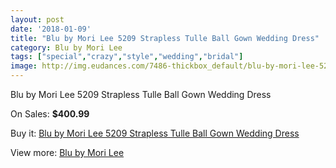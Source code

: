 ```yaml
---
layout: post
date: '2018-01-09'
title: "Blu by Mori Lee 5209 Strapless Tulle Ball Gown Wedding Dress"
category: Blu by Mori Lee
tags: ["special","crazy","style","wedding","bridal"]
image: http://img.eudances.com/7486-thickbox_default/blu-by-mori-lee-5209-strapless-tulle-ball-gown-wedding-dress.jpg
---
```

Blu by Mori Lee 5209 Strapless Tulle Ball Gown Wedding Dress

On Sales: **$400.99**
<a href="https://www.eudances.com/en/blu-by-mori-lee/2664-blu-by-mori-lee-5209-strapless-tulle-ball-gown-wedding-dress.html"><amp-img layout="responsive" width="600" height="600" src="//img.eudances.com/7486-thickbox_default/blu-by-mori-lee-5209-strapless-tulle-ball-gown-wedding-dress.jpg" alt="Blu by Mori Lee 5209 Strapless Tulle Ball Gown Wedding Dress 0" /></a>
<a href="https://www.eudances.com/en/blu-by-mori-lee/2664-blu-by-mori-lee-5209-strapless-tulle-ball-gown-wedding-dress.html"><amp-img layout="responsive" width="600" height="600" src="//img.eudances.com/7491-thickbox_default/blu-by-mori-lee-5209-strapless-tulle-ball-gown-wedding-dress.jpg" alt="Blu by Mori Lee 5209 Strapless Tulle Ball Gown Wedding Dress 1" /></a>
<a href="https://www.eudances.com/en/blu-by-mori-lee/2664-blu-by-mori-lee-5209-strapless-tulle-ball-gown-wedding-dress.html"><amp-img layout="responsive" width="600" height="600" src="//img.eudances.com/7490-thickbox_default/blu-by-mori-lee-5209-strapless-tulle-ball-gown-wedding-dress.jpg" alt="Blu by Mori Lee 5209 Strapless Tulle Ball Gown Wedding Dress 2" /></a>
<a href="https://www.eudances.com/en/blu-by-mori-lee/2664-blu-by-mori-lee-5209-strapless-tulle-ball-gown-wedding-dress.html"><amp-img layout="responsive" width="600" height="600" src="//img.eudances.com/7489-thickbox_default/blu-by-mori-lee-5209-strapless-tulle-ball-gown-wedding-dress.jpg" alt="Blu by Mori Lee 5209 Strapless Tulle Ball Gown Wedding Dress 3" /></a>
<a href="https://www.eudances.com/en/blu-by-mori-lee/2664-blu-by-mori-lee-5209-strapless-tulle-ball-gown-wedding-dress.html"><amp-img layout="responsive" width="600" height="600" src="//img.eudances.com/7488-thickbox_default/blu-by-mori-lee-5209-strapless-tulle-ball-gown-wedding-dress.jpg" alt="Blu by Mori Lee 5209 Strapless Tulle Ball Gown Wedding Dress 4" /></a>
<a href="https://www.eudances.com/en/blu-by-mori-lee/2664-blu-by-mori-lee-5209-strapless-tulle-ball-gown-wedding-dress.html"><amp-img layout="responsive" width="600" height="600" src="//img.eudances.com/7487-thickbox_default/blu-by-mori-lee-5209-strapless-tulle-ball-gown-wedding-dress.jpg" alt="Blu by Mori Lee 5209 Strapless Tulle Ball Gown Wedding Dress 5" /></a>

Buy it: [Blu by Mori Lee 5209 Strapless Tulle Ball Gown Wedding Dress](https://www.eudances.com/en/blu-by-mori-lee/2664-blu-by-mori-lee-5209-strapless-tulle-ball-gown-wedding-dress.html "Blu by Mori Lee 5209 Strapless Tulle Ball Gown Wedding Dress")

View more: [Blu by Mori Lee](https://www.eudances.com/en/39-blu-by-mori-lee "Blu by Mori Lee")